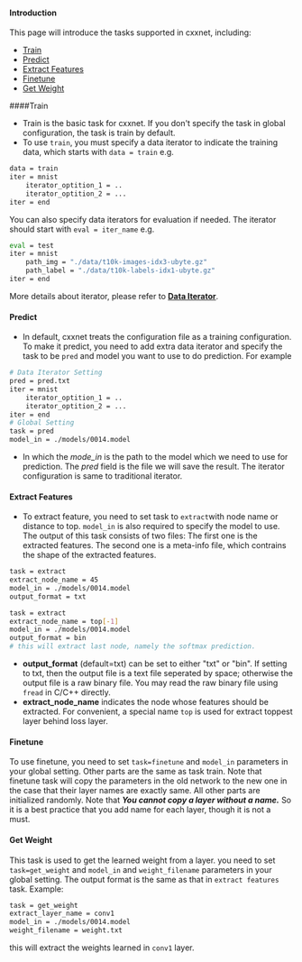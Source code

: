 #### Introduction
This page will introduce the tasks supported in cxxnet, including:

* [Train](#train)
* [Predict](#predict)
* [Extract Features](#extract-features)
* [Finetune](#finetune)
* [Get Weight](#get-weight)

####Train
* Train is the basic task for cxxnet. If you don't specify the task in global configuration, the task is train by default.
* To use ```train```, you must specify a data iterator to indicate the training data, which starts with ```data = train``` e.g.
```bash
data = train
iter = mnist
    iterator_optition_1 = ..
	iterator_optition_2 = ...
iter = end
```

You can also specify data iterators for evaluation if needed. The iterator should start with ```eval = iter_name``` e.g.
```bash
eval = test
iter = mnist
    path_img = "./data/t10k-images-idx3-ubyte.gz"
    path_label = "./data/t10k-labels-idx1-ubyte.gz"
iter = end
```
More details about iterator, please refer to [**Data Iterator**](io.md).

#### Predict
* In default, cxxnet treats the configuration file as a training configuration. To make it predict, you need to add extra data iterator and specify the task to be `pred` and model you want to use to do prediction. For example
```bash
# Data Iterator Setting
pred = pred.txt
iter = mnist
	iterator_optition_1 = ..
	iterator_optition_2 = ...
iter = end
# Global Setting
task = pred
model_in = ./models/0014.model
```
* In which the _*mode_in*_ is the path to the model which we need to use for prediction. The _*pred*_ field is the file we will save the result. The iterator configuration is same to traditional iterator.

#### Extract Features
* To extract feature, you need to set task to ```extract```with node name or distance to top. ```model_in``` is also required to specify the model to use. The output of this task consists of two files: The first one is the extracted features. The second one is a meta-info file, which contrains the shape of the extracted features.
```bash
task = extract
extract_node_name = 45
model_in = ./models/0014.model
output_format = txt
```
```bash
task = extract
extract_node_name = top[-1]
model_in = ./models/0014.model
output_format = bin
# this will extract last node, namely the softmax prediction.
```
* **output_format** (default=txt) can be set to either "txt" or "bin". If setting to txt, then the output file is a text file seperated by space; otherwise the output file is a raw binary file. You may read the raw binary file using ```fread``` in C/C++ directly.
* **extract_node_name** indicates the node whose features should be extracted. For convenient, a special name ```top``` is used for extract toppest layer behind loss layer.


#### Finetune
To use finetune, you need to set ```task=finetune``` and ```model_in``` parameters in your global setting. Other parts are the same as task train. Note that finetune task will copy the parameters in the old network to the new one in the case that their layer names are exactly same. All other parts are initialized randomly. Note that ***You cannot copy a layer without a name.*** So it is a best practice that you add name for each layer, though it is not a must.

#### Get Weight
This task is used to get the learned weight from a layer. you need to set ```task=get_weight``` and ```model_in``` and ```weight_filename``` parameters in your global setting. The output format is the same as that in ```extract features``` task. Example:
```bash
task = get_weight
extract_layer_name = conv1
model_in = ./models/0014.model
weight_filename = weight.txt
```
this will extract the weights learned in ```conv1``` layer.


